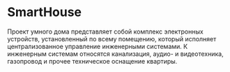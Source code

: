 # SmartHouse
Проект умного дома представляет собой комплекс электронных устройств, установленный по всему помещению, который исполняет централизованное управление инженерными системами. К инженерным системам относятся канализация, аудио- и видеотехника, газопровод и прочее техническое оснащение квартиры.
